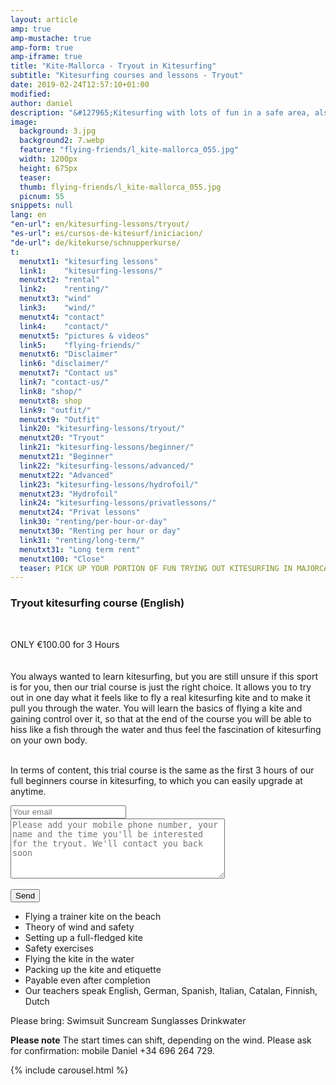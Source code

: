 ```yaml
---
layout: article
amp: true
amp-mustache: true
amp-form: true
amp-iframe: true
title: "Kite-Mallorca - Tryout in Kitesurfing"
subtitle: "Kitesurfing courses and lessons - Tryout"
date: 2019-02-24T12:57:10+01:00
modified: 
author: daniel
description: "&#127965;Kitesurfing with lots of fun in a safe area, also for children the best way to learn this amazing water sport. All gear included"
image:
  background: 3.jpg
  background2: 7.webp
  feature: "flying-friends/l_kite-mallorca_055.jpg"
  width: 1200px
  height: 675px
  teaser:
  thumb: flying-friends/l_kite-mallorca_055.jpg
  picnum: 55
snippets: null
lang: en
"en-url": en/kitesurfing-lessons/tryout/
"es-url": es/cursos-de-kitesurf/iniciacion/
"de-url": de/kitekurse/schnupperkurse/
t:
  menutxt1: "kitesurfing lessons"
  link1:    "kitesurfing-lessons/"
  menutxt2: "rental"
  link2:    "renting/"
  menutxt3: "wind"
  link3:    "wind/"
  menutxt4: "contact"
  link4:    "contact/"
  menutxt5: "pictures & videos"
  link5:    "flying-friends/"
  menutxt6: "Disclaimer"
  link6: "disclaimer/"
  menutxt7: "Contact us"
  link7: "contact-us/"
  link8: "shop/"
  menutxt8: shop
  link9: "outfit/"
  menutxt9: "Outfit"
  link20: "kitesurfing-lessons/tryout/"
  menutxt20: "Tryout"
  link21: "kitesurfing-lessons/beginner/"
  menutxt21: "Beginner"
  link22: "kitesurfing-lessons/advanced/"
  menutxt22: "Advanced"
  link23: "kitesurfing-lessons/hydrofoil/"
  menutxt23: "Hydrofoil"
  link24: "kitesurfing-lessons/privatlessons/"
  menutxt24: "Privat lessons"
  link30: "renting/per-hour-or-day"
  menutxt30: "Renting per hour or day"
  link31: "renting/long-term/"
  menutxt31: "Long term rent"
  menutxt100: "Close"
  teaser: PICK UP YOUR PORTION OF FUN TRYING OUT KITESURFING IN MAJORCA
---
```


<h3>Tryout kitesurfing course (English)</h3>
<br>
 
ONLY €100.00 for 3 Hours<br>
<br><br>
<span>You always wanted to learn kitesurfing, but you are still unsure if this sport is for you, then our trial course is just the right choice.
It allows you to try out in one day what it feels like to fly a real kitesurfing kite and to make it pull you through the water.
You will learn the basics of flying a kite and gaining control over it, so that at the end of the course you will be able to hiss like a fish through the water and thus feel the fascination of kitesurfing on your own body.<br><br>

In terms of content, this trial course is the same as the first 3 hours of our full beginners course in kitesurfing, to which you can easily upgrade at anytime.
</span>
<div class="item">
<form method="POST" action-xhr="https://formspree.io/team@kite-mallorca.com">
  <input type="email" name="_replyto" placeholder="Your email" required>
  <input type="hidden" name="_subject" value="Booking request for tryout course">
  <textarea name="body" cols="40" rows="6" placeholder="Please add your mobile phone number, your name and the time you'll be interested for the tryout. We'll contact you back soon"></textarea>
  <span></span><br><br>
  <input type="hidden" name="_next" value="{{ site.url }}/en/thanks">
  <input type="submit" value="Send">
</form>
<ul>
  <li>Flying a trainer kite on the beach</li>
  <li>Theory of wind and safety</li>
  <li>Setting up a full-fledged kite</li>
  <li>Safety exercises</li>
  <li>Flying the kite in the water</li>
  <li>Packing up the kite and etiquette</li>
  <li>Payable even after completion</li>
  <li>Our teachers speak English, German, Spanish, Italian, Catalan, Finnish, Dutch</li>
</ul>
<span>Please bring:
Swimsuit Suncream Sunglasses Drinkwater</span><br>

<span><strong>Please note</strong>
The start times can shift, depending on the wind. Please ask for confirmation: mobile Daniel +34 696 264 729.</span>
</div>

{% include carousel.html %}
